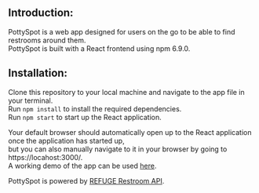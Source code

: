 ## Introduction:

PottySpot is a web app designed for users on the go to be able to find restrooms around them.\
PottySpot is built with a React frontend using npm 6.9.0.

## Installation:

Clone this repository to your local machine and navigate to the app file in your terminal.\
Run `npm install` to install the required dependencies.\
Run `npm start` to start up the React application.

Your default browser should automatically open up to the React application once the application has started up,\
but you can also manually navigate to it in your browser by going to https://locahost:3000/.\
A working demo of the app can be used [here](https://quiet-beyond-26673.herokuapp.com/).

PottySpot is powered by [REFUGE Restroom API](https://www.refugerestrooms.org/api/docs/).